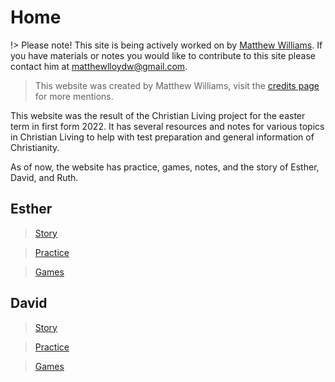 # Home

!> Please note! This site is being actively worked on by [Matthew Williams](credits?id=-matthew-williams). If you have materials or notes you would like to contribute to this site please contact him at <a href="mailto:matthewlloydw@gmail.com?subject=Content Contribution" target="_blank">matthewlloydw@gmail.com</a>.

> This website was created by Matthew Williams, visit the [credits page](credits.md) for more mentions.

This website was the result of the Christian Living project for the easter term in first form 2022. It has several resources and notes for various topics in Christian Living to help with test preparation and general information of Christianity.

As of now, the website has practice, games, notes, and the story of Esther, David, and Ruth.

## Esther
> [Story](stories/esther.md)  

> [Practice](resources/practice/esther.md)  

> [Games](resources/games/esther.md)

## David
> [Story](stories/david.md)

> [Practice](resources/practice/david.md)

> [Games](resources/games/david.md)
